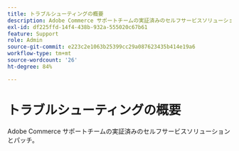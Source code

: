 ```yaml
---
title: トラブルシューティングの概要
description: Adobe Commerce サポートチームの実証済みのセルフサービスソリューションとパッチ。
exl-id: df225ffd-14f4-438b-932a-555020c67b61
feature: Support
role: Admin
source-git-commit: e223c2e1063b25399cc29a087623435b414e19a6
workflow-type: tm+mt
source-wordcount: '26'
ht-degree: 84%

---
```


# トラブルシューティングの概要

Adobe Commerce サポートチームの実証済みのセルフサービスソリューションとパッチ。
